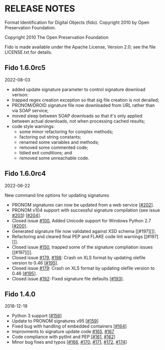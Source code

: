 RELEASE NOTES
=============

Format Identification for Digital Objects (fido).
Copyright 2010 by Open Preservation Foundation.

Copyright 2010 The Open Preservation Foundation

Fido is made available under the Apache License, Version 2.0; see the file
LICENSE.txt for details.

Fido 1.6.0rc5
-------------

2022-08-03

- added update signature parameter to control signature download verison:
- trapped regex creation exception so that sig file creation is not derailed;
- PRONOM/DROID signature file now downloaded from URL rather than via SOAP service;
- moved sleep between SOAP downloads so that it's only applied between actual downloads, not when processing cached results;
- code style warnings:
  - some minor refactoring for complex methods;
  - factoring out string constants;
  - renamed some variables and methods;
  - removed some commented code;
  - tidied exit conditions; and
  - removed some unreachable code.

Fido 1.6.0rc4
-------------

2022-06-22

New command line options for updating signatures

- PRONOM signatures can now be updated from a web service [[#202][]].
- PRONOM v104 support with successful signature compilation (see issue [#203][]) [[#204][]].
- Closed issue [#100][], Added Unicode support for Windows Python 2.7 [[#200][]].
- Generated signature file now validated against XSD schema [[#197][]].
- Refactoring and cleared final PEP and FLAKE code lint warnings [[#197][]].
- Closed issue [#150][], trapped some of the signature compliation issues [[#197][]].
- Closed issue [#179][], [#198][]: Crash on XLS format by updating olefile version to 0.46 [[#195][]].
- Closed issue [#179][]: Crash on XLS format by updating olefile version to 0.46 [[#195][]].
- Closed issue [#192][]: Fixed signature file defaults [[#193][]].

[#100]: https://github.com/openpreserve/fido/issues/100
[#150]: https://github.com/openpreserve/fido/issues/150
[#179]: https://github.com/openpreserve/fido/issues/179
[#192]: https://github.com/openpreserve/fido/issues/192
[#193]: https://github.com/openpreserve/fido/pull/193
[#195]: https://github.com/openpreserve/fido/pull/195
[#198]: https://github.com/openpreserve/fido/issues/198
[#200]: https://github.com/openpreserve/fido/pull/200
[#202]: https://github.com/openpreserve/fido/pull/202
[#203]: https://github.com/openpreserve/fido/issues/203
[#204]: https://github.com/openpreserve/fido/pull/204

Fido 1.4.0
-------------

2018-12-19

- Python 3 support [[#156][]]
- Update to PRONOM signatures v95 [[#159][]]
- Fixed bug with handling of embedded containers [[#164][]]
- Improvments to signature update code [#165][], [#167][]
- Code compliance with pytlint and PEP [[#161][], [#162][]]
- Minor bug fixes and typos [[#166][], [#170][], [#171][], [#172][], [#174][]]

[#156]: https://github.com/openpreserve/fido/pull/156
[#159]: https://github.com/openpreserve/fido/pull/159
[#161]: https://github.com/openpreserve/fido/pull/161
[#162]: https://github.com/openpreserve/fido/pull/162
[#164]: https://github.com/openpreserve/fido/pull/164
[#165]: https://github.com/openpreserve/fido/pull/165
[#166]: https://github.com/openpreserve/fido/pull/166
[#167]: https://github.com/openpreserve/fido/pull/167
[#170]: https://github.com/openpreserve/fido/pull/170
[#171]: https://github.com/openpreserve/fido/pull/171
[#172]: https://github.com/openpreserve/fido/pull/172
[#174]: https://github.com/openpreserve/fido/pull/174
